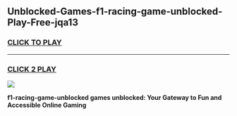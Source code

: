 
## Unblocked-Games-f1-racing-game-unblocked-Play-Free-jqa13
<h3>
<a href="https://premium76.site?title=f1-racing-game-unblocked&ref=10A">CLICK TO PLAY</a></h3>
<hr>

<h3>
<a href="https://premium76.site?title=f1-racing-game-unblocked&ref=10A">CLICK 2 PLAY</a>
  
</h3>

<a href="https://premium76.site?title=f1-racing-game-unblocked&ref=10A"><img src="https://clearcache.store/games.png"></a>


**f1-racing-game-unblocked games unblocked: Your Gateway to Fun and Accessible Online Gaming**
